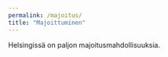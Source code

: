 ```yaml
---
permalink: /majoitus/
title: "Majoittuminen"
---
```


Helsingissä on paljon majoitusmahdollisuuksia. 
